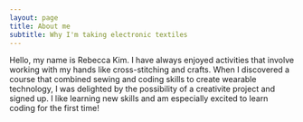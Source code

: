 ```yaml
---
layout: page
title: About me
subtitle: Why I'm taking electronic textiles
---
```


Hello, my name is Rebecca Kim. I have always enjoyed activities that involve working with my hands like cross-stitching and crafts. When I discovered a course that combined sewing and coding skills to create wearable technology, I was delighted by the possibility of a creativite project and signed up. I like learning new skills and am especially excited to learn coding for the first time!
